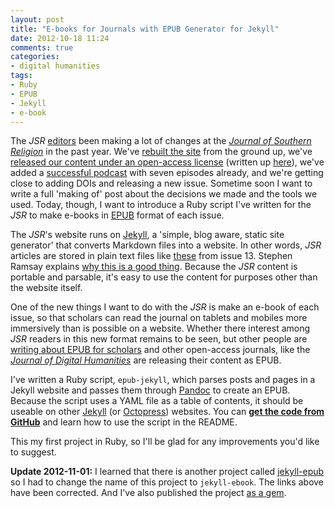 ```yaml
---
layout: post
title: "E-books for Journals with EPUB Generator for Jekyll"
date: 2012-10-18 11:24
comments: true
categories: 
- digital humanities
tags:
- Ruby
- EPUB
- Jekyll
- e-book
---
```


The *JSR* [editors][] been making a lot of changes at the *[Journal of Southern Religion][]* in the past year. We've [rebuilt the site][] from the ground up, we've [released our content under an open-access license][] (written up [here][]), we've added a [successful podcast][] with seven episodes already, and we're getting close to adding DOIs and releasing a new issue. Sometime soon I want to write a full 'making of' post about the decisions we made and the tools we used. Today, though, I want to introduce a Ruby script I've written for the *JSR* to make e-books in [EPUB][] format of each issue.

The *JSR*'s website runs on [Jekyll][], a 'simple, blog aware, static 
site generator' that converts Markdown files into a website. In other 
words, *JSR* articles are stored in plain text files like [these][] from 
issue 13. Stephen Ramsay explains [why this is a good thing][].  Because 
the *JSR* content is portable and parsable, it's easy to use the content 
for purposes other than the website itself.

One of the new things I want to do with the *JSR* is make an e-book of 
each issue, so that scholars can read the journal on tablets and mobiles 
more immersively than is possible on a website. Whether there interest 
among *JSR* readers in this new format remains to be seen, but other 
people are [writing about EPUB for scholars][] and other open-access 
journals, like the *[Journal of Digital Humanities][]* are releasing 
their content as EPUB.

I've written a Ruby script, `epub-jekyll`, which parses posts and pages 
in a Jekyll website and passes them through [Pandoc][] to create an 
EPUB. Because the script uses a YAML file as a table of contents, it 
should be useable on other [Jekyll][] (or [Octopress][]) websites. You 
can **[get the code from GitHub][]** and learn how to use the script in 
the README.

This my first project in Ruby, so I'll be glad for any improvements 
you'd like to suggest.

**Update 2012-11-01:** I learned that there is another project called 
[jekyll-epub] so I had to change the name of this project to 
`jekyll-ebook`. The links above have been corrected. And I've also 
published the project [as a gem].

  [editors]: http://jsr.fsu.edu/about/masthead.html
  [Journal of Southern Religion]: http://jsr.fsu.edu
  [rebuilt the site]: http://jsr.fsu.edu/blog/announcement/site-update.html
  [released our content under an open-access license]: http://jsr.fsu.edu/blog/announcement/open-access-license.html
  [here]: http://oaopenaccess.wordpress.com/2012/08/27/open-access-journal-of-southern-religion-adopts-creative-commons-attribution-license/
  [successful podcast]: http://jsr.fsu.edu/new-media/
  [EPUB]: http://idpf.org/epub
  [Jekyll]: http://jekyllrb.com/
  [these]: https://github.com/lmullen/jsr/tree/master/_source/issues/vol13
  [why this is a good thing]: http://stephenramsay.us/2011/06/13/back-to-the-roots-web-with-jekyll.html
  [writing about EPUB for scholars]: http://blogs.plos.org/mfenner/2011/01/23/beyond-the-pdf-%E2%80%A6-is-epub/
  [Journal of Digital Humanities]: http://journalofdigitalhumanities.org/
  [Pandoc]: johnmacfarlane.net/pandoc/
  [Octopress]: http://octopress.org/
  [get the code from GitHub]: https://github.com/lmullen/jekyll-ebook
  [jekyll-epub]: https://rubygems.org/gems/jekyll-epub
  [as a gem]: https://rubygems.org/gems/jekyll-ebook
